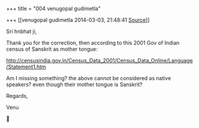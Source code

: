 +++
title = "004 venugopal gudimetla"

+++
[[venugopal gudimetla	2014-03-03, 21:48:41 [Source](https://groups.google.com/g/samskrita/c/PR2bj1VMfvw)]]



Sri hnbhat ji,

  

Thank you for the correction, then according to this 2001 Gov of Indian census of Sanskrit as mother tongue:

<http://censusindia.gov.in/Census_Data_2001/Census_Data_Online/Language/Statement1.htm>  
  
Am I missing something? the above cannot be considered as native speakers? even though their mother tongue is Sanskrit?

  

Regards,

Venu



